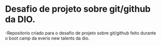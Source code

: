 # Desafio de projeto sobre git/github da DIO.
-Repositorio criado para o desafio de projeto sobre git/github feito durante o boot camp da everis new talents da dio.
